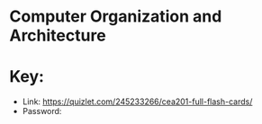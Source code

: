# Computer Organization and Architecture

# Key:
- Link: https://quizlet.com/245233266/cea201-full-flash-cards/
- Password:
